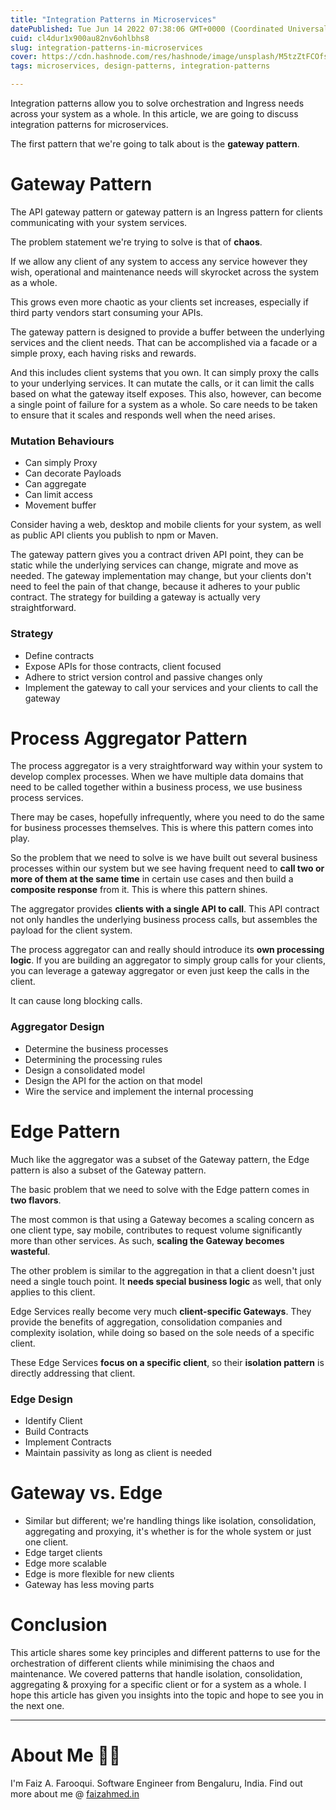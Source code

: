 ```yaml
---
title: "Integration Patterns in Microservices"
datePublished: Tue Jun 14 2022 07:38:06 GMT+0000 (Coordinated Universal Time)
cuid: cl4dur1x900au82nv6ohlbhs8
slug: integration-patterns-in-microservices
cover: https://cdn.hashnode.com/res/hashnode/image/unsplash/M5tzZtFCOfs/upload/v1655111338744/9HuYdqp_61.jpeg
tags: microservices, design-patterns, integration-patterns

---
```


Integration patterns allow you to solve orchestration and Ingress needs across your system as a whole. In this article, we are going to discuss integration patterns for microservices.

The first pattern that we're going to talk about is the **gateway pattern**.

# Gateway Pattern

The API gateway pattern or gateway pattern is an Ingress pattern for clients communicating with your system services. 

The problem statement we're trying to solve is that of **chaos**. 

If we allow any client of any system to access any service however they wish, operational and maintenance needs will skyrocket across the system as a whole.

This grows even more chaotic as your clients set increases, especially if third party vendors start consuming your APIs. 

The gateway pattern is designed to provide a buffer between the underlying services and the client needs. That can be accomplished via a facade or a simple proxy, each having risks and rewards.

And this includes client systems that you own. It can simply proxy the calls to your underlying services. It can mutate the calls, or it can limit the calls based on what the gateway itself exposes. This also, however, can become a single point of failure for a system as a whole. So care needs to be taken to ensure that it scales and responds well when the need arises.

### Mutation Behaviours

- Can simply Proxy
- Can decorate Payloads
- Can aggregate
- Can limit access
- Movement buffer

Consider having a web, desktop and mobile clients for your system, as well as public API clients you publish to npm or Maven. 

The gateway pattern gives you a contract driven API point, they can be static while the underlying services can change, migrate and move as needed. The gateway implementation may change, but your clients don't need to feel the pain of that change, because it adheres to your public contract. The strategy for building a gateway is actually very straightforward.

### Strategy

- Define contracts
- Expose APIs for those contracts, client focused
- Adhere to strict version control and passive changes only
- Implement the gateway to call your services and your clients to call the gateway

# Process Aggregator Pattern

The process aggregator is a very straightforward way within your system to develop complex processes. When we have multiple data domains that need to be called together within a business process, we use business process services. 

There may be cases, hopefully infrequently, where you need to do the same for business processes themselves. This is where this pattern comes into play. 

So the problem that we need to solve is we have built out several business processes within our system but we see having frequent need to **call two or more of them at the same time** in certain use cases and then build a **composite response** from it. This is where this pattern shines. 

The aggregator provides **clients with a single API to call**. This API contract not only handles the underlying business process calls, but assembles the payload for the client system. 

The process aggregator can and really should introduce its **own processing logic**. If you are building an aggregator to simply group calls for your clients, you can leverage a gateway aggregator or even just keep the calls in the client.

It can cause long blocking calls.

### Aggregator Design

- Determine the business processes
- Determining the processing rules
- Design a consolidated model
- Design the API for the action on that model
- Wire the service and implement the internal processing

# Edge Pattern 

Much like the aggregator was a subset of the Gateway pattern, the Edge pattern is also a subset of the Gateway pattern. 

The basic problem that we need to solve with the Edge pattern comes in **two flavors**. 

The most common is that using a Gateway becomes a scaling concern as one client type, say mobile, contributes to request volume significantly more than other services. As such, **scaling the Gateway becomes wasteful**. 

The other problem is similar to the aggregation in that a client doesn't just need a single touch point. It **needs special business logic** as well, that only applies to this client.

Edge Services really become very much **client-specific Gateways**. They provide the benefits of aggregation, consolidation companies and complexity isolation, while doing so based on the sole needs of a specific client.

These Edge Services **focus on a specific client**, so their **isolation pattern** is directly addressing that client.

### Edge Design

- Identify Client
- Build Contracts
- Implement Contracts
- Maintain passivity as long as client is needed

# Gateway vs. Edge 

- Similar but different; we're handling things like isolation, consolidation, aggregating and proxying, it's whether is for the whole system or just one client.
- Edge target clients
- Edge more scalable
- Edge is more flexible for new clients
- Gateway has less moving parts

# Conclusion

This article shares some key principles and different patterns to use for the orchestration of different clients while minimising the chaos and maintenance. We covered patterns that handle isolation, consolidation, aggregating & proxying for a specific client or for a system as a whole. I hope this article has given you insights into the topic and hope to see you in the next one.

- - -

# About Me 👨‍💻

I'm Faiz A. Farooqui. Software Engineer from Bengaluru, India. Find out more about me @ [faizahmed.in](https://faizahmed.in)
